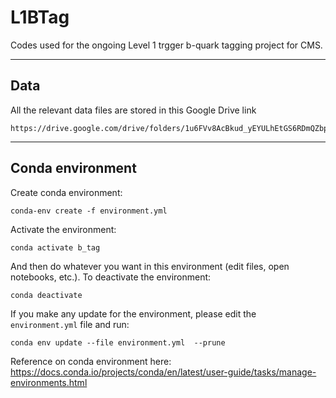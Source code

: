 # L1BTag

Codes used for the ongoing Level 1 trgger b-quark tagging project for CMS.

---
## Data

All the relevant data files are stored in this Google Drive link


```
https://drive.google.com/drive/folders/1u6FVv8AcBkud_yEYULhEtGS6RDmQZbpV
```

---
## Conda environment

Create conda environment:

```
conda-env create -f environment.yml
```

Activate the environment:

```
conda activate b_tag
```

And then do whatever you want in this environment (edit files, open notebooks, etc.). To deactivate the environment:

```
conda deactivate
```

If you make any update for the environment, please edit the `environment.yml` file and run:

```
conda env update --file environment.yml  --prune
```

Reference on conda environment here: https://docs.conda.io/projects/conda/en/latest/user-guide/tasks/manage-environments.html
